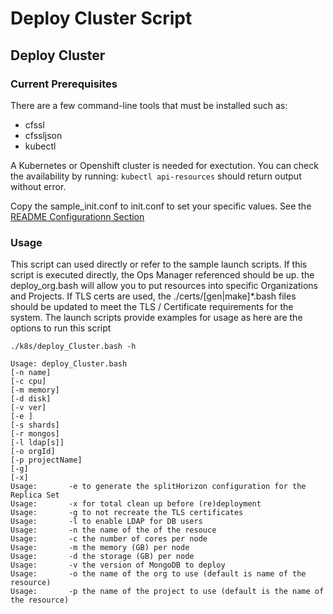 # Deploy Cluster Script

## Deploy Cluster

### Current Prerequisites

There are a few command-line tools that must be installed such as:

* cfssl
* cfssljson
* kubectl

A Kubernetes or Openshift cluster is needed for exectution.  You can check the availability by running:  `kubectl api-resources` should return output without error.

Copy the sample_init.conf to init.conf to set your specific values.  See the [README Configurationn Section](https://github.com/mongodb-Rock/OpsMgr-in-Kubernetes-and-Docker#configuration "Configure Ops Manager")

### Usage

This script can used directly or refer to the sample launch scripts.  If this script is executed directly, the Ops Manager referenced should be up. the deploy_org.bash will allow you to put resources into specific Organizations and Projects.  If TLS certs are used, the ./certs/[gen|make]*.bash files should be updated to meet the TLS / Certificate requirements for the system.  The launch scripts provide examples for usage as here are the options to run this script

```
./k8s/deploy_Cluster.bash -h

Usage: deploy_Cluster.bash 
[-n name] 
[-c cpu] 
[-m memory] 
[-d disk] 
[-v ver] 
[-e ] 
[-s shards] 
[-r mongos] 
[-l ldap[s]] 
[-o orgId] 
[-p projectName] 
[-g] 
[-x]
Usage:       -e to generate the splitHorizon configuration for the Replica Set
Usage:       -x for total clean up before (re)deployment
Usage:       -g to not recreate the TLS certificates
Usage:       -l to enable LDAP for DB users
Usage:       -n the name of the of the resouce
Usage:       -c the number of cores per node
Usage:       -m the memory (GB) per node
Usage:       -d the storage (GB) per node
Usage:       -v the version of MongoDB to deploy
Usage:       -o the name of the org to use (default is name of the resource)
Usage:       -p the name of the project to use (default is the name of the resource)
```
